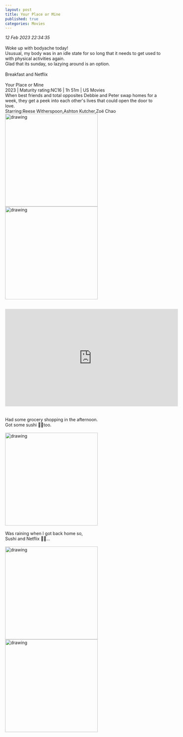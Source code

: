 ```yaml
---
layout: post
title: Your Place or Mine
published: true
categories: Movies
---
```

_12 Feb 2023 22:34:35_
<br>
<br>
Woke up with bodyache today!
<br>
Ususual, my body was in an idle state for so long that it needs to get used to with physical activities again.
<br>
Glad that its sunday, so lazying around is an option.
<br>
<br>
Breakfast and Netflix
<br>
<br>
Your Place or Mine
<br>
2023 | Maturity rating:NC16 | 1h 51m | US Movies
<br>
When best friends and total opposites Debbie and Peter swap homes for a week, they get a peek into each other's lives that could open the door to love.
<br>
Starring:Reese Witherspoon,Ashton Kutcher,Zoë Chao
<br>
<img src="https://drive.google.com/uc?export=view&id=1-d3wcQm6bX8VKNnq6ARx9wA5IRqNFFIU" alt="drawing" width="300"/>
<img src="https://drive.google.com/uc?export=view&id=1GbYYFNIyroi2TiGom_egHCi3nDfMMmtx" alt="drawing" width="300"/>
<br>
<br>
<iframe width="560" height="315" src="https://www.youtube.com/embed/5JyfgkPMXk0" frameborder="0" allow="accelerometer; autoplay; encrypted-media; gyroscope; picture-in-picture" allowfullscreen></iframe>
<br>
<br>
<br>
Had some grocery shopping in the afternoon.
<br>
Got some sushi 🍣🥢too.
<br>
<br>
<img src="https://drive.google.com/uc?export=view&id=1KodGSScR4nojxVOkSKQzTEzmmq23hv8p" alt="drawing" width="300"/>
<br>
<br>
Was raining when I got back home so,
<br>
Sushi and Netflix 💪🏻...
<br>
<br>
<img src="https://drive.google.com/uc?export=view&id=1ZexuGI_YrYv3ugyi6AoW7ou6eWj-npxe" alt="drawing" width="300"/>
<img src="https://drive.google.com/uc?export=view&id=1YCXl1ByK3qIyl7gb54oI5KTxF_fuEpT3" alt="drawing" width="300"/>

